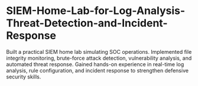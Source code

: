 # SIEM-Home-Lab-for-Log-Analysis-Threat-Detection-and-Incident-Response
Built a practical SIEM home lab simulating SOC operations. Implemented file integrity monitoring, brute-force attack detection, vulnerability analysis, and automated threat response. Gained hands-on experience in real-time log analysis, rule configuration, and incident response to strengthen defensive security skills.
